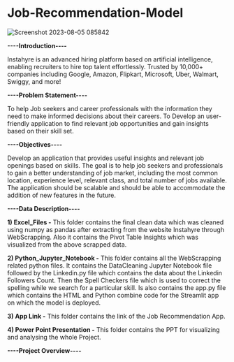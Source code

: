 # Job-Recommendation-Model

![Screenshot 2023-08-05 085842](https://github.com/tuneerdutta/Job-Recomendation-Model/assets/131517578/299d06cb-3d80-4bc3-bfd1-b445967db13b)

**----Introduction----**

Instahyre is an advanced hiring platform based on artificial intelligence, enabling recruiters to hire top talent effortlessly.
Trusted by 10,000+ companies including Google, Amazon, Flipkart, Microsoft, Uber, Walmart, Swiggy, and more!

**----Problem Statement----**

To help Job seekers and career professionals with the information they need to make informed decisions about their careers.
To Develop an user-friendly application to find relevant job opportunities and gain insights based on their skill set. 

**----Objectives----**

Develop an application that provides useful insights and relevant job openings based on skills. The goal is to help job seekers and professionals to gain a better understanding of job market, including the most common location, experience level, relevant class, and total number of jobs available. The application should be scalable and should be able to accommodate the addition of new features in the future.

**----Data Description----**

**1) Excel_Files -** This folder contains the final clean data which was cleaned using numpy as pandas after extracting from the website Instahyre through WebScrapping. Also it contains the Pivot Table Insights which was visualized from the above scrapped data.

**2) Python_Jupyter_Notebook -** This folder contains all the WebScrapping related python files. It contains the DataCleaning Jupyter Notebook file  followed by the Linkedin.py file which contains the data about the Linkedin Followers Count. Then the Spell Checkers file which is used to correct the spelling while we search for a particular skill. Is also contains the app.py file which contains the HTML and Python combine code for the Streamlit app on which the model is deployed.

**3) App Link -** This folder contains the link of the Job Recommendation App.

**4) Power Point Presentation -** This folder contains the PPT for visualizing and analysing the whole Project.


**----Project Overview----**


